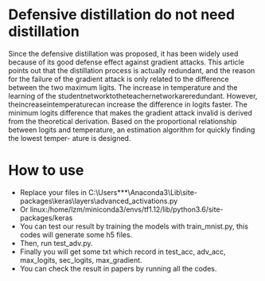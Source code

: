 # Defensive distillation do not need distillation
Since the defensive distillation was proposed, it has been widely used because of its
good defense effect against gradient attacks. This article points out that the distillation process
is actually redundant, and the reason for the failure of the gradient attack is only related to the
difference between the two maximum ligits. The increase in temperature and the learning of the
studentnetworktotheteachernetworkareredundant. However, theincreaseintemperaturecan
increase the difference in logits faster. The minimum logits difference that makes the gradient
attack invalid is derived from the theoretical derivation. Based on the proportional relationship
between logits and temperature, an estimation algorithm for quickly finding the lowest temper-
ature is designed.

# How to use
* Replace your files in C:\Users\***\Anaconda3\Lib\site-packages\keras\layers\advanced_activations.py
* Or linux:/home/lzm/miniconda3/envs/tf1.12/lib/python3.6/site-packages/keras
* You can test our result by training the models with train_mnist.py, this codes will generate some h5 files. 
* Then, run test_adv.py.
* Finally you will get some txt which record in test_acc, adv_acc, max_logits, sec_logits, max_gradient.
* You can check the result in papers by running all the codes.
